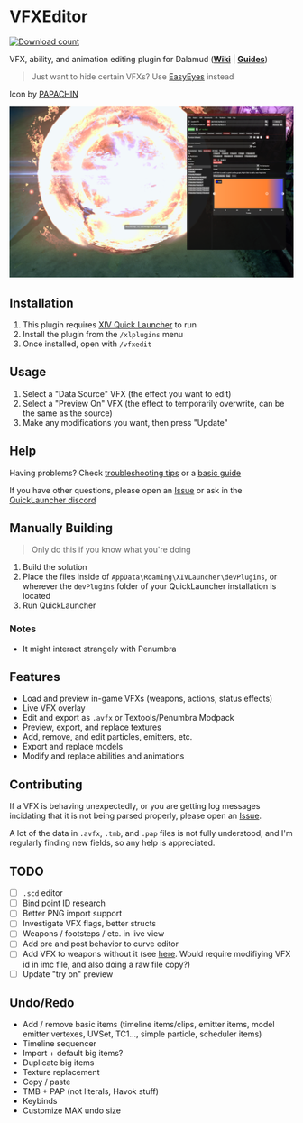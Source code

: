 # VFXEditor
[![Download count](https://img.shields.io/endpoint?url=https%3A%2F%2Fvz32sgcoal.execute-api.us-east-1.amazonaws.com%2FVFXEditor)](https://github.com/0ceal0t/Dalamud-VFXEditor)

VFX, ability, and animation editing plugin for Dalamud (**[Wiki](https://xiv.dev/game-data/visual-effects)** | **[Guides](https://github.com/0ceal0t/Dalamud-VFXEditor/wiki)**)

> Just want to hide certain VFXs? Use [EasyEyes](https://github.com/0ceal0t/EasyEyes) instead

Icon by [PAPACHIN](https://www.xivmodarchive.com/user/192152)

![](https://raw.githubusercontent.com/0ceal0t/Dalamud-VFXEditor/main/assets/preview2.png)

## Installation
1. This plugin requires [XIV Quick Launcher](https://github.com/goatcorp/FFXIVQuickLauncher) to run
2. Install the plugin from the `/xlplugins` menu
3. Once installed, open with `/vfxedit`

## Usage
1. Select a "Data Source" VFX (the effect you want to edit)
2. Select a "Preview On" VFX (the effect to temporarily overwrite, can be the same as the source)
3. Make any modifications you want, then press "Update"

## Help
Having problems? Check [troubleshooting tips](https://github.com/0ceal0t/Dalamud-VFXEditor/wiki/Troubleshooting) or a [basic guide](https://github.com/0ceal0t/Dalamud-VFXEditor/wiki/Basic-Guide)

If you have other questions, please open an [Issue](https://github.com/0ceal0t/Dalamud-VFXEditor/issues) or ask in the [QuickLauncher discord](https://github.com/goatcorp/FFXIVQuickLauncher#need-any-help)

## Manually Building
> Only do this if you know what you're doing

1. Build the solution
2. Place the files inside of `AppData\Roaming\XIVLauncher\devPlugins`, or wherever the `devPlugins` folder of your QuickLauncher installation is located
3. Run QuickLauncher

### Notes
* It might interact strangely with Penumbra

## Features
* Load and preview in-game VFXs (weapons, actions, status effects)
* Live VFX overlay
* Edit and export as `.avfx` or Textools/Penumbra Modpack
* Preview, export, and replace textures
* Add, remove, and edit particles, emitters, etc.
* Export and replace models
* Modify and replace abilities and animations

## Contributing
If a VFX is behaving unexpectedly, or you are getting log messages incidating that it is not being parsed properly, please open an [Issue](https://github.com/0ceal0t/Dalamud-VFXEditor/issues).

A lot of the data in `.avfx`, `.tmb`, and `.pap` files is not fully understood, and I'm regularly finding new fields, so any help is appreciated.

## TODO
- [ ] `.scd` editor
- [ ] Bind point ID research
- [ ] Better PNG import support
- [ ] Investigate VFX flags, better structs
- [ ] Weapons / footsteps / etc. in live view
- [ ] Add pre and post behavior to curve editor
- [ ] Add VFX to weapons without it (see [here](https://docs.google.com/document/d/1M04dbdV1qUt0EzRalvwbB1oI3aPT6t8KEf9KgQfGn6E/edit#heading=h.s58fuxqb2bff). Would require modifiying VFX id in imc file, and also doing a raw file copy?)
- [ ] Update "try on" preview

## Undo/Redo
- Add / remove basic items (timeline items/clips, emitter items, model emitter vertexes, UVSet, TC1..., simple particle, scheduler items)
- Timeline sequencer
- Import + default big items?
- Duplicate big items
- Texture replacement
- Copy / paste
- TMB + PAP (not literals, Havok stuff)
- Keybinds
- Customize MAX undo size